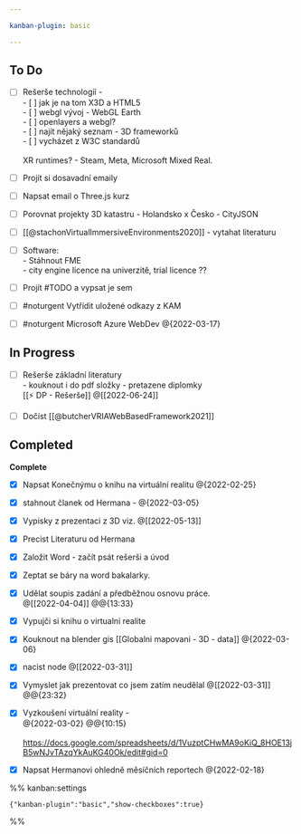 ```yaml
---

kanban-plugin: basic

---
```


## To Do

- [ ] Rešerše technologíí - <br>- [ ] jak je na tom X3D a HTML5<br>- [ ] webgl vývoj - WebGL Earth<br>- [ ] openlayers a webgl?<br>- [ ] najít nějaký seznam - 3D frameworků<br>- [ ] vycházet z W3C standardů<br><br>XR runtimes? - Steam, Meta, Microsoft Mixed Real.
- [ ] Projít si dosavadní emaily
- [ ] Napsat email o Three.js kurz
- [ ] Porovnat projekty 3D katastru - Holandsko x Česko - CityJSON
- [ ] [[@stachonVirtualImmersiveEnvironments2020]] - vytahat literaturu
- [ ] Software:<br>- Stáhnout FME<br>- city engine licence na univerzitě, trial licence ??
- [ ] Projít #TODO a vypsat je sem
- [ ] #noturgent Vytřídit uložené odkazy z KAM
- [ ] #noturgent Microsoft Azure WebDev @{2022-03-17}


## In Progress

- [ ] Rešerše základní literatury <br>- kouknout i do pdf složky - pretazene diplomky<br>[[⚡ DP - Rešerše]] @[[2022-06-24]]
- [ ] Dočíst [[@butcherVRIAWebBasedFramework2021]]


## Completed

**Complete**
- [x] Napsat Konečnýmu o knihu na virtuální realitu @{2022-02-25}
- [x] stahnout članek od Hermana - @{2022-03-05}
- [x] Vypisky z prezentaci z 3D viz. @[[2022-05-13]]
- [x] Precist Literaturu od Hermana
- [x] Založit Word - začít psát rešerši a úvod
- [x] Zeptat se báry na word bakalarky.
- [x] Udělat soupis zadání a předběžnou osnovu práce.<br> @[[2022-04-04]] @@{13:33}
- [x] Vypujči si knihu o virtualni realite
- [x] Kouknout na blender gis [[Globalni mapovani - 3D - data]] @{2022-03-06}
- [x] nacist node @[[2022-03-31]]
- [x] Vymyslet jak prezentovat co jsem zatím neudělal @[[2022-03-31]] @@{23:32}
- [x] Vyzkoušení virtuální reality -<br>@{2022-03-02} @@{10:15} <br><br>https://docs.google.com/spreadsheets/d/1VuzptCHwMA9oKiQ_8HOE13jB5wNJvTAzqYkAuKG40Ok/edit#gid=0
- [x] Napsat Hermanovi ohledně měsíčních reportech @{2022-02-18}




%% kanban:settings
```
{"kanban-plugin":"basic","show-checkboxes":true}
```
%%